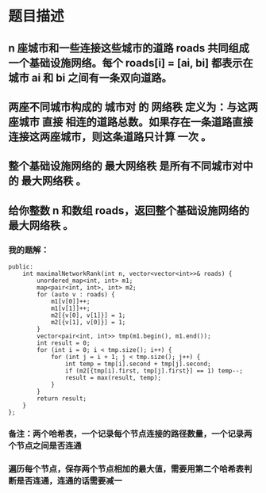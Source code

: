 # 题目描述
## n 座城市和一些连接这些城市的道路 roads 共同组成一个基础设施网络。每个 roads[i] = [ai, bi] 都表示在城市 ai 和 bi 之间有一条双向道路。
## 两座不同城市构成的 城市对 的 网络秩 定义为：与这两座城市 直接 相连的道路总数。如果存在一条道路直接连接这两座城市，则这条道路只计算 一次 。
## 整个基础设施网络的 最大网络秩 是所有不同城市对中的 最大网络秩 。
## 给你整数 n 和数组 roads，返回整个基础设施网络的 最大网络秩 。
### 我的题解：
```class Solution {
public:
    int maximalNetworkRank(int n, vector<vector<int>>& roads) {
        unordered_map<int, int> m1;
        map<pair<int, int>, int> m2;
        for (auto v : roads) {
            m1[v[0]]++;
            m1[v[1]]++;
            m2[{v[0], v[1]}] = 1;
            m2[{v[1], v[0]}] = 1;
        }
        vector<pair<int, int>> tmp(m1.begin(), m1.end());
        int result = 0;
        for (int i = 0; i < tmp.size(); i++) {
            for (int j = i + 1; j < tmp.size(); j++) {
                int temp = tmp[i].second + tmp[j].second;
                if (m2[{tmp[i].first, tmp[j].first}] == 1) temp--;
                result = max(result, temp);
            }
        }
        return result;
    }
};
```
### **备注**：两个哈希表，一个记录每个节点连接的路径数量，一个记录两个节点之间是否连通
### 遍历每个节点，保存两个节点相加的最大值，需要用第二个哈希表判断是否连通，连通的话需要减一
